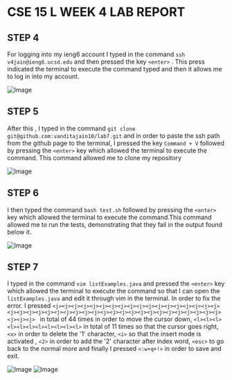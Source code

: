 # CSE 15 L WEEK 4 LAB REPORT 

## STEP 4

For logging into my ieng6 account I typed in the command 
``` ssh v4jain@ieng6.ucsd.edu ``` and then pressed the key ```<enter>``` . This press indicated the terminal to execute the command typed and then it allows me to log in into my account. 

![Image](step4.png)




## STEP 5

After this , I typed in the command ``` git clone git@github.com:vanditajain10/lab7.git ``` and in order to paste the ssh path from the github page to the terminal, I pressed the key ``` Command + V ``` followed by pressing the ```<enter>``` key which allowed the terminal to execute the command. This command allowed me to clone my repository 

![Image](step5.png)

## STEP 6

I then typed the command ``` bash test.sh ``` followed by pressing the ```<enter>``` key which allowed the terminal to execute the command.This command allowed me to run the tests, demonstrating that they fail in the output found below it. 

![Image](step6.png)

## STEP 7

I typed in the command ``` vim listExamples.java ``` and pressed the ```<enter>``` key which allowed the terminal to execute the command so that I can open the ``` listExamples.java ``` and edit it through vim in the terminal. In order to fix the error. I pressed ```<j><j><j><j><j><j><j><j><j><j><j><j><j><j><j><j><j><j><j><j><j><j><j><j><j><j><j><j><j><j><j><j><j><j><j><j><j><j><j><j><j><j><j><j> ``` in total of 44 times in order to move the cursor down, ```<l><l><l><l><l><l><l><l><l><l><l>``` in total of 11 times so that the cursor goes right, ``` <x> ``` in order to delete the '1' character, ``` <i> ``` so that the insert mode is activated , ``` <2> ``` in order to add the '2' character after index word, ``` <esc> ``` to go back to the normal more and finally I pressed ``` <:w+q+!> ``` in order to save and exit.

![Image](step7.png)
![Image](step7pt2.png)




